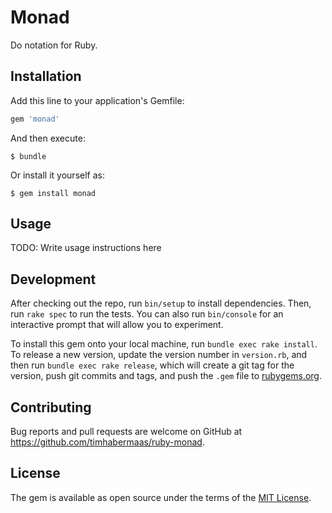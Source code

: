 # Monad

Do notation for Ruby.

## Installation

Add this line to your application's Gemfile:

```ruby
gem 'monad'
```

And then execute:

    $ bundle

Or install it yourself as:

    $ gem install monad

## Usage

TODO: Write usage instructions here

## Development

After checking out the repo, run `bin/setup` to install dependencies. Then, run `rake spec` to run the tests. You can also run `bin/console` for an interactive prompt that will allow you to experiment.

To install this gem onto your local machine, run `bundle exec rake install`. To release a new version, update the version number in `version.rb`, and then run `bundle exec rake release`, which will create a git tag for the version, push git commits and tags, and push the `.gem` file to [rubygems.org](https://rubygems.org).

## Contributing

Bug reports and pull requests are welcome on GitHub at https://github.com/timhabermaas/ruby-monad.


## License

The gem is available as open source under the terms of the [MIT License](http://opensource.org/licenses/MIT).
